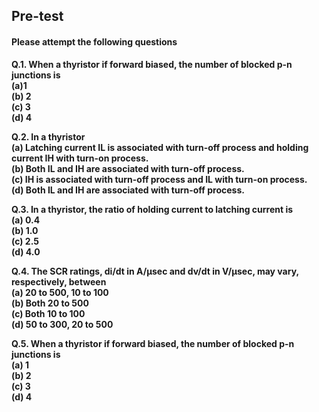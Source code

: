 ## <b> Pre-test
#### Please attempt the following questions

Q.1. When a thyristor if forward biased, the number of blocked p-n junctions is<br>
<b>(a)1</b><br>
(b)	2<br>
(c)	3<br>
(d)	4<br>

Q.2. In a thyristor<br>
(a)	Latching current IL is associated with turn-off process and holding current IH with turn-on process.<br>
(b)	Both IL and IH are associated with turn-off process.<br>
<b>(c)	IH is associated with turn-off process and IL with turn-on process.</b><br>
(d)	Both IL and IH are associated with turn-off process.<br>

Q.3. In a thyristor, the ratio of holding current to latching current is<br>
<b>(a)	0.4</b><br>
(b)	1.0<br>
(c)	2.5<br>
(d)	4.0<br>

Q.4. The SCR ratings, di/dt in A/µsec and dv/dt in V/µsec, may vary, respectively, between<br>
(a)	20 to 500, 10 to 100<br>
<b>(b)	Both 20 to 500</b><br>
(c)	Both 10 to 100<br>
(d)	50 to 300, 20 to 500<br>

Q.5. When a thyristor if forward biased, the number of blocked p-n junctions is<br>
(a)	1<br>
<b>(b)	2</b><br>
(c)	3<br>
(d)	4<br>
